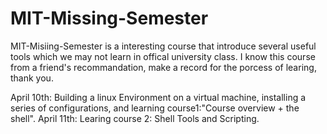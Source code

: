 # MIT-Missing-Semester
MIT-Misiing-Semester is a interesting course that introduce several useful tools which we may not learn in offical university class. I know this course from a friend's recommandation, make a record for the porcess of learing, thank you.

April 10th: Building a linux Environment on a virtual machine, installing a series of configurations, and learning course1:"Course overview + the shell".
April 11th: Learing course 2: Shell Tools and Scripting.
